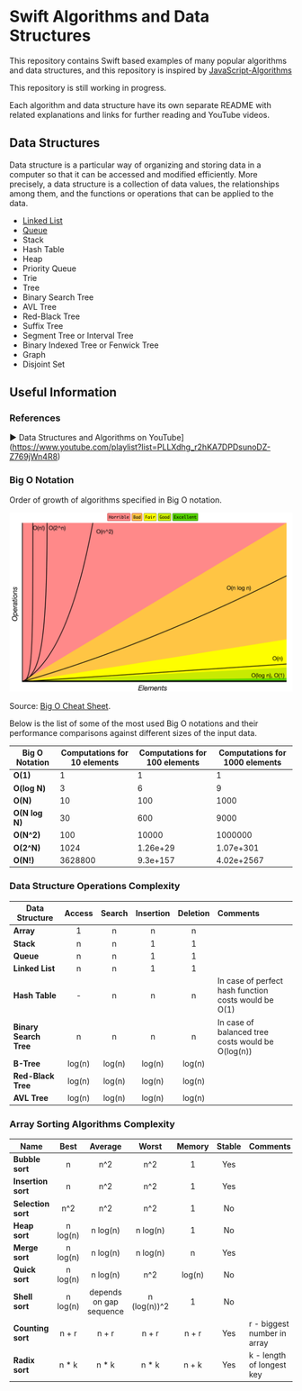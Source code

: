 # Swift Algorithms and Data Structures

This repository contains Swift based examples of many 
popular algorithms and data structures, and this repository is inspired by [JavaScript-Algorithms](https://github.com/trekhleb/javascript-algorithms)

This repository is still working in progress.

Each algorithm and data structure have its own separate README 
with related explanations and links for further reading and YouTube
videos.

## Data Structures

Data structure is a particular way of organizing and storing data in a computer so that it can 
be accessed and modified efficiently. More precisely, a data structure is a collection of data 
values, the relationships among them, and the functions or operations that can be applied to 
the data.

* [Linked List](https://github.com/iCell/swift-algorithms/tree/master/Algorithms.playground/Sources/DataStructure/LinkedList)
* [Queue](https://github.com/iCell/swift-algorithms/tree/master/Algorithms.playground/Sources/DataStructure/Queue)
* Stack
* Hash Table
* Heap
* Priority Queue
* Trie
* Tree
* Binary Search Tree
* AVL Tree
* Red-Black Tree
* Suffix Tree
* Segment Tree or Interval Tree
* Binary Indexed Tree or Fenwick Tree
* Graph
* Disjoint Set

## Useful Information

### References

▶ Data Structures and Algorithms on YouTube](https://www.youtube.com/playlist?list=PLLXdhg_r2hKA7DPDsunoDZ-Z769jWn4R8)

### Big O Notation

Order of growth of algorithms specified in Big O notation.

![Big O graphs](https://github.com/trekhleb/javascript-algorithms/blob/master/assets/big-o-graph.png?raw=true)

Source: [Big O Cheat Sheet](http://bigocheatsheet.com/).

Below is the list of some of the most used Big O notations and their performance comparisons against different sizes of the input data.

| Big O Notation | Computations for 10 elements | Computations for 100 elements | Computations for 1000 elements  |
| -------------- | ---------------------------- | ----------------------------- | ------------------------------- |
| **O(1)**       | 1                            | 1                             | 1                               |
| **O(log N)**   | 3                            | 6                             | 9                               |
| **O(N)**       | 10                           | 100                           | 1000                            |
| **O(N log N)** | 30                           | 600                           | 9000                            |
| **O(N^2)**     | 100                          | 10000                         | 1000000                         |
| **O(2^N)**     | 1024                         | 1.26e+29                      | 1.07e+301                       |
| **O(N!)**      | 3628800                      | 9.3e+157                      | 4.02e+2567                      |

### Data Structure Operations Complexity

| Data Structure          | Access    | Search    | Insertion | Deletion  | Comments  |
| ----------------------- | :-------: | :-------: | :-------: | :-------: | :-------- | 
| **Array**               | 1         | n         | n         | n         |           |
| **Stack**               | n         | n         | 1         | 1         |           |
| **Queue**               | n         | n         | 1         | 1         |           | 
| **Linked List**         | n         | n         | 1         | 1         |           |
| **Hash Table**          | -         | n         | n         | n         | In case of perfect hash function costs would be O(1) |
| **Binary Search Tree**  | n         | n         | n         | n         | In case of balanced tree costs would be O(log(n)) |
| **B-Tree**              | log(n)    | log(n)    | log(n)    | log(n)    |           |
| **Red-Black Tree**      | log(n)    | log(n)    | log(n)    | log(n)    |           |
| **AVL Tree**            | log(n)    | log(n)    | log(n)    | log(n)    |           |

### Array Sorting Algorithms Complexity

| Name                  | Best      | Average   | Worst         | Memory    | Stable    | Comments  |
| --------------------- | :-------: | :-------: | :-----------: | :-------: | :-------: | :-------- |
| **Bubble sort**       | n         | n^2       | n^2           | 1         | Yes       |           |
| **Insertion sort**    | n         | n^2       | n^2           | 1         | Yes       |           |
| **Selection sort**    | n^2       | n^2       | n^2           | 1         | No        |           |
| **Heap sort**         | n log(n)  | n log(n)  | n log(n)      | 1         | No        |           |
| **Merge sort**        | n log(n)  | n log(n)  | n log(n)      | n         | Yes       |           |
| **Quick sort**        | n log(n)  | n log(n)  | n^2           | log(n)    | No        |           |
| **Shell sort**        | n log(n)  | depends on gap sequence   | n (log(n))^2  | 1         | No        |           |
| **Counting sort**     | n + r     | n + r     | n + r         | n + r     | Yes       | r - biggest number in array |
| **Radix sort**        | n * k     | n * k     | n * k         | n + k    | Yes        | k - length of longest key |

